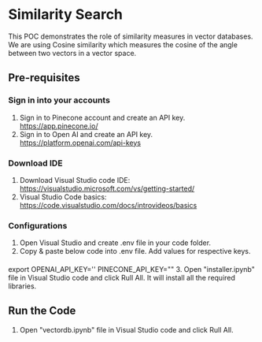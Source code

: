 # Similarity Search
This POC demonstrates the role of similarity measures in vector databases. We are using Cosine similarity which measures the cosine of the angle between two vectors in a vector space.

## Pre-requisites

### Sign in into your accounts
1. Sign in to Pinecone account and create an API key. https://app.pinecone.io/
2. Sign in to Open AI and create an API key. https://platform.openai.com/api-keys

### Download IDE
1. Download Visual Studio code IDE: https://visualstudio.microsoft.com/vs/getting-started/
2. Visual Studio Code basics: https://code.visualstudio.com/docs/introvideos/basics

### Configurations
1. Open Visual Studio and create .env file in your code folder.
2. Copy & paste below code into .env file. Add values for respective keys.
####
export OPENAI_API_KEY=''
PINECONE_API_KEY=""
3. Open "installer.ipynb" file in Visual Studio code and click Rull All. It will install all the required libraries.

## Run the Code
1. Open "vectordb.ipynb" file in Visual Studio code and click Rull All.




